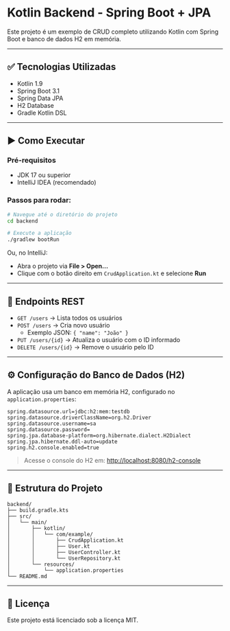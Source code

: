 # Kotlin Backend - Spring Boot + JPA

Este projeto é um exemplo de CRUD completo utilizando Kotlin com Spring Boot e banco de dados H2 em memória.

---

## ✅ Tecnologias Utilizadas

- Kotlin 1.9
- Spring Boot 3.1
- Spring Data JPA
- H2 Database
- Gradle Kotlin DSL

---

## ▶️ Como Executar

### Pré-requisitos
- JDK 17 ou superior
- IntelliJ IDEA (recomendado)

### Passos para rodar:

```bash
# Navegue até o diretório do projeto
cd backend

# Execute a aplicação
./gradlew bootRun
```

Ou, no IntelliJ:
- Abra o projeto via **File > Open...**
- Clique com o botão direito em `CrudApplication.kt` e selecione **Run**

---

## 🧪 Endpoints REST

- `GET /users` → Lista todos os usuários
- `POST /users` → Cria novo usuário
  - Exemplo JSON: `{ "name": "João" }`
- `PUT /users/{id}` → Atualiza o usuário com o ID informado
- `DELETE /users/{id}` → Remove o usuário pelo ID

---

## ⚙️ Configuração do Banco de Dados (H2)

A aplicação usa um banco em memória H2, configurado no `application.properties`:

```properties
spring.datasource.url=jdbc:h2:mem:testdb
spring.datasource.driverClassName=org.h2.Driver
spring.datasource.username=sa
spring.datasource.password=
spring.jpa.database-platform=org.hibernate.dialect.H2Dialect
spring.jpa.hibernate.ddl-auto=update
spring.h2.console.enabled=true
```

> Acesse o console do H2 em: [http://localhost:8080/h2-console](http://localhost:8080/h2-console)

---

## 📁 Estrutura do Projeto
```
backend/
├── build.gradle.kts
├── src/
│   └── main/
│       ├── kotlin/
│       │   └── com/example/
│       │       ├── CrudApplication.kt
│       │       ├── User.kt
│       │       ├── UserController.kt
│       │       └── UserRepository.kt
│       └── resources/
│           └── application.properties
└── README.md
```

---

## 📄 Licença
Este projeto está licenciado sob a licença MIT.
